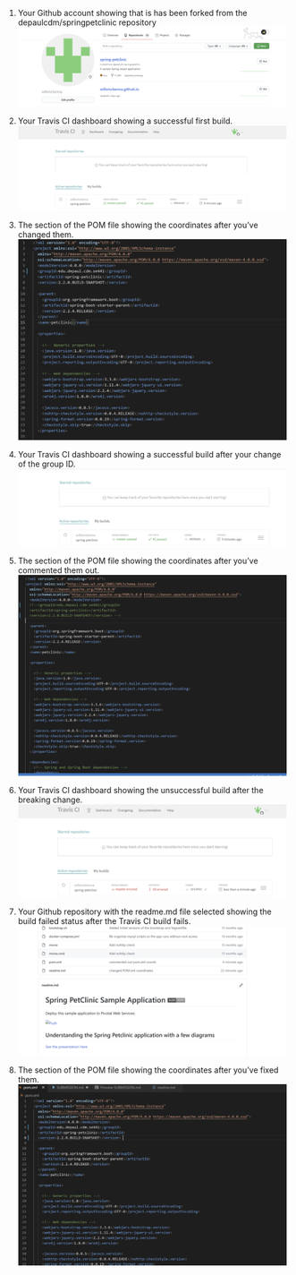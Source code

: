 1. Your Github account showing that is has been forked from the depaulcdm/springpetclinic repository
   ![Forked](images/forked.PNG)

2. Your Travis CI dashboard showing a successful first build.
   ![FirstBuild](images/FirstBuild.PNG)

3. The section of the POM file showing the coordinates after you’ve changed them.
   ![NewCoords](images/NewCoords.PNG)

4. Your Travis CI dashboard showing a successful build after your change of the group ID.
   ![BuildAfterPomChange](images/BuildAfterPomChange.PNG)

5. The section of the POM file showing the coordinates after you’ve commented them out.
   ![CommentedOutCoords](images/CommentedOutCoords.PNG)

6. Your Travis CI dashboard showing the unsuccessful build after the breaking change.
   ![FailedBuild](images/FailedBuild.PNG)

7. Your Github repository with the readme.md file selected showing the build failed status after the Travis CI build fails.
   ![BuildError](images/BuildError.PNG)

8. The section of the POM file showing the coordinates after you’ve fixed them.
   ![FixAfterFail](images/FixAfterFail.PNG)
